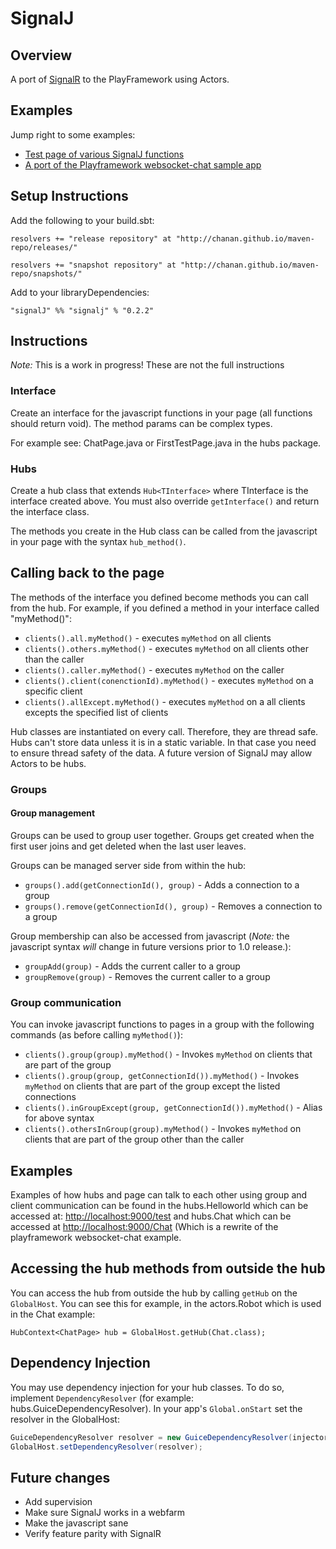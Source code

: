 SignalJ
=======

Overview
--------

A port of [SignalR](http://asp.net/signalr) to the PlayFramework using Actors.

Examples
--------

Jump right to some examples:

* [Test page of various SignalJ functions](http://localhost:9000/test)
* [A port of the Playframework websocket-chat sample app](http://localhost:9000/chat)

Setup Instructions
------------------

Add the following to your build.sbt:

```
resolvers += "release repository" at "http://chanan.github.io/maven-repo/releases/"

resolvers += "snapshot repository" at "http://chanan.github.io/maven-repo/snapshots/"
```

Add to your libraryDependencies:

```
"signalJ" %% "signalj" % "0.2.2"
```

Instructions
------------

*Note:* This is a work in progress! These are not the full instructions

### Interface

Create an interface for the javascript functions in your page (all functions should return void). The method params can be complex types.

For example see: ChatPage.java or FirstTestPage.java in the hubs package.

### Hubs

Create a hub class that extends `Hub<TInterface>` where TInterface is the interface created above. You must also override
`getInterface()` and return the interface class.

The methods you create in the Hub class can be called from the javascript in your page with the syntax `hub_method()`.

Calling back to the page
------------------------
    
The methods of the interface you defined become methods you can call from the hub. For example, if you defined a method in your interface
    called "myMethod()":

* `clients().all.myMethod()` - executes `myMethod` on all clients
* `clients().others.myMethod()` - executes `myMethod` on all clients other than the caller
* `clients().caller.myMethod()` - executes `myMethod` on the caller
* `clients().client(conenctionId).myMethod()` - executes `myMethod` on a specific client
* `clients().allExcept.myMethod()` - executes `myMethod` on a all clients excepts the specified list of clients
    
Hub classes are instantiated on every call. Therefore, they are thread safe. Hubs can't store data unless it is in a static variable.
In that case you need to ensure thread safety of the data. A future version of SignalJ may allow Actors to be hubs.

### Groups

#### Group management

Groups can be used to group user together. Groups get created when the first user joins and get deleted when the last user leaves.

Groups can be managed server side from within the hub:

* `groups().add(getConnectionId(), group)` - Adds a connection to a group
* `groups().remove(getConnectionId(), group)` - Removes a connection to a group
    
Group membership can also be accessed from javascript (*Note:* the javascript syntax *will* change
in future versions prior to 1.0 release.):

* `groupAdd(group)` - Adds the current caller to a group
* `groupRemove(group)` - Removes the current caller to a group
    
### Group communication

You can invoke javascript functions to pages in a group with the following commands (as before calling `myMethod()`):

* `clients().group(group).myMethod()` - Invokes `myMethod` on clients that are part of the group
* `clients().group(group, getConnectionId()).myMethod()` - Invokes `myMethod` on clients that are part of the group except the listed connections
* `clients().inGroupExcept(group, getConnectionId()).myMethod()` - Alias for above syntax
* `clients().othersInGroup(group).myMethod()` - Invokes `myMethod` on clients that are part of the group other than the caller
    
Examples
--------

Examples of how hubs and page can talk to each other using group and client communication can be found in the hubs.Helloworld which
can be accessed at: [http://localhost:9000/test](http://localhost:9000/test) and hubs.Chat which can be accessed at
[http://localhost:9000/Chat](http://localhost:9000/Chat) (Which is a rewrite of the playframework websocket-chat example.</p>

Accessing the hub methods from outside the hub
----------------------------------------------

You can access the hub from outside the hub by calling `getHub` on the `GlobalHost`. You can see this for example,
in the actors.Robot which is used in the Chat example:

`HubContext<ChatPage> hub = GlobalHost.getHub(Chat.class);`

Dependency Injection
--------------------

You may use dependency injection for your hub classes. To do so, implement `DependencyResolver` (for example:
        hubs.GuiceDependencyResolver). In your app's `Global.onStart` set the resolver in the GlobalHost:

```java
GuiceDependencyResolver resolver = new GuiceDependencyResolver(injector);
GlobalHost.setDependencyResolver(resolver);
```

Future changes
--------------
    
* Add supervision
* Make sure SignalJ works in a webfarm
* Make the javascript sane
* Verify feature parity with SignalR